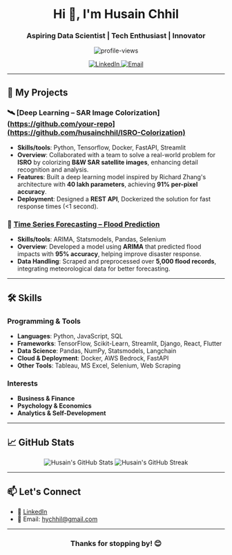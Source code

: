 <h1 align="center">Hi 👋, I'm Husain Chhil</h1>
<h3 align="center">Aspiring Data Scientist | Tech Enthusiast | Innovator</h3>

<p align="center">
  <img src="https://komarev.com/ghpvc/?username=HusainChhil&label=Profile%20views&color=0e75b6&style=flat" alt="profile-views">
</p>

<p align="center">
  <a href="https://linkedin.com/in/husainchhil" target="_blank">
    <img src="https://img.shields.io/badge/LinkedIn-blue?style=for-the-badge&logo=linkedin&logoColor=white" alt="LinkedIn">
  </a>
  <a href="mailto:hychhil@gmail.com">
    <img src="https://img.shields.io/badge/Email-D14836?style=for-the-badge&logo=gmail&logoColor=white" alt="Email">
  </a>
</p>

---

## 🚀 My Projects

### 🛰️ [Deep Learning – SAR Image Colorization](https://github.com/your-repo](https://github.com/husainchhil/ISRO-Colorization)
- **Skills/tools**: Python, Tensorflow, Docker, FastAPI, Streamlit
- **Overview**: Collaborated with a team to solve a real-world problem for **ISRO** by colorizing **B&W SAR satellite images**, enhancing detail recognition and analysis.
- **Features**: Built a deep learning model inspired by Richard Zhang's architecture with **40 lakh parameters**, achieving **91% per-pixel accuracy**.
- **Deployment**: Designed a **REST API**, Dockerized the solution for fast response times (<1 second).

### 🌊 [Time Series Forecasting – Flood Prediction](https://github.com/husainchhil/Flood-Prediction---Time-Series-Analysis)
- **Skills/tools**: ARIMA, Statsmodels, Pandas, Selenium
- **Overview**: Developed a model using **ARIMA** that predicted flood impacts with **95% accuracy**, helping improve disaster response.
- **Data Handling**: Scraped and preprocessed over **5,000 flood records**, integrating meteorological data for better forecasting.

---

## 🛠️ Skills

### Programming & Tools
- **Languages**: Python, JavaScript, SQL
- **Frameworks**: TensorFlow, Scikit-Learn, Streamlit, Django, React, Flutter
- **Data Science**: Pandas, NumPy, Statsmodels, Langchain
- **Cloud & Deployment**: Docker, AWS Bedrock, FastAPI
- **Other Tools**: Tableau, MS Excel, Selenium, Web Scraping

### Interests
- **Business & Finance**
- **Psychology & Economics**
- **Analytics & Self-Development**

---

## 📈 GitHub Stats

<p align="center">
  <img src="https://github-readme-stats.vercel.app/api?username=HusainChhil&show_icons=true&theme=radical&hide=issues" alt="Husain's GitHub Stats">
  <img src="https://github-readme-streak-stats.herokuapp.com/?user=HusainChhil&theme=radical" alt="Husain's GitHub Streak">
</p>

---

## 📫 Let's Connect

- 💼 [LinkedIn](https://linkedin.com/in/husainchhil)
- 📧 Email: hychhil@gmail.com

---

<h3 align="center">Thanks for stopping by! 😊</h3>
